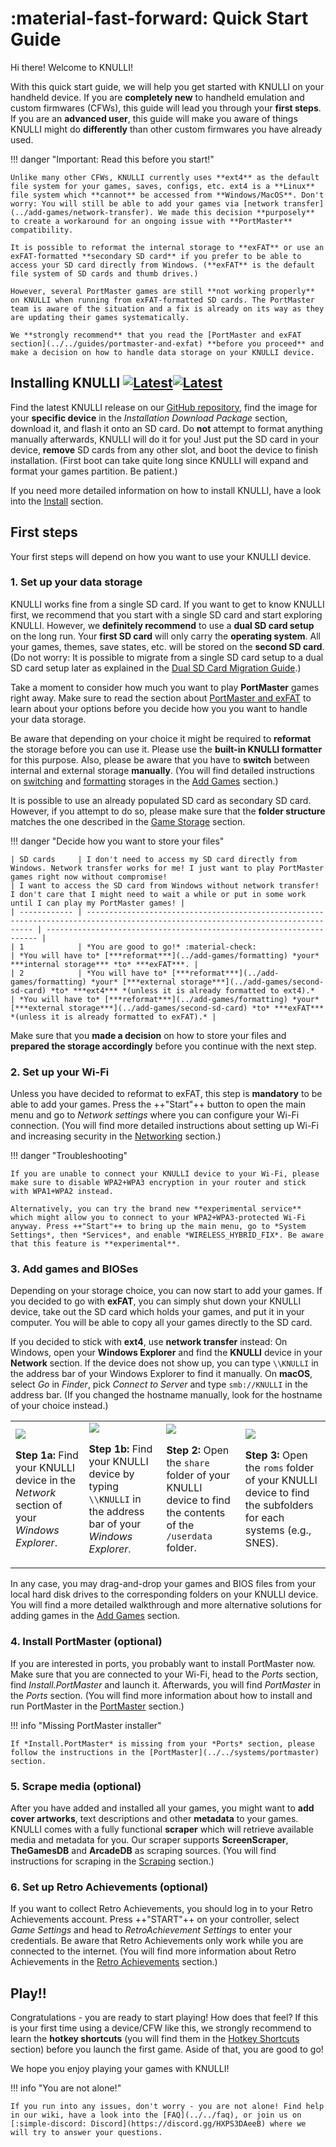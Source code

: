 # :material-fast-forward: Quick Start Guide

Hi there! Welcome to KNULLI!

With this quick start guide, we will help you get started with KNULLI on your handheld device. If you are **completely new** to handheld emulation and custom firmwares (CFWs), this guide will lead you through your **first steps**. If you are an **advanced user**, this guide will make you aware of things KNULLI might do **differently** than other custom firmwares you have already used.

!!! danger "Important: Read this before you start!"

    Unlike many other CFWs, KNULLI currently uses **ext4** as the default file system for your games, saves, configs, etc. ext4 is a **Linux** file system which **cannot** be accessed from **Windows/MacOS**. Don't worry: You will still be able to add your games via [network transfer](../add-games/network-transfer). We made this decision **purposely** to create a workaround for an ongoing issue with **PortMaster** compatibility.

    It is possible to reformat the internal storage to **exFAT** or use an exFAT-formatted **secondary SD card** if you prefer to be able to access your SD card directly from Windows. (**exFAT** is the default file system of SD cards and thumb drives.)

    However, several PortMaster games are still **not working properly** on KNULLI when running from exFAT-formatted SD cards. The PortMaster team is aware of the situation and a fix is already on its way as they are updating their games systematically.

    We **strongly recommend** that you read the [PortMaster and exFAT section](../../guides/portmaster-and-exfat) **before you proceed** and make a decision on how to handle data storage on your KNULLI device.

## Installing KNULLI [![Latest](https://img.shields.io/github/release/knulli-cfw/distribution.svg?labelColor=111111&color=5998FF&label=Latest&style=flat#only-light)](https://github.com/knulli-cfw/distribution/releases/latest)[![Latest](https://img.shields.io/github/release/knulli-cfw/distribution.svg?labelColor=dddddd&color=5998FF&label=Latest&style=flat#only-dark)](https://github.com/knulli-cfw/distribution/releases/latest)

Find the latest KNULLI release on our [GitHub repository](https://github.com/knulli-cfw/distribution/releases/latest), find the image for your **specific device** in the *Installation Download Package* section, download it, and flash it onto an SD card. Do **not** attempt to format anything manually afterwards, KNULLI will do it for you! Just put the SD card in your device, **remove** SD cards from any other slot, and boot the device to finish installation. (First boot can take quite long since KNULLI will expand and format your games partition. Be patient.)

If you need more detailed information on how to install KNULLI, have a look into the [Install](../install) section.

## First steps

Your first steps will depend on how you want to use your KNULLI device.

### 1. Set up your data storage

KNULLI works fine from a single SD card. If you want to get to know KNULLI first, we recommend that you start with a single SD card and start exploring KNULLI. However, we **definitely recommend** to use a **dual SD card setup** on the long run. Your **first SD card** will only carry the **operating system**. All your games, themes, save states, etc. will be stored on the **second SD card**. (Do not worry: It is possible to migrate from a single SD card setup to a dual SD card setup later as explained in the [Dual SD Card Migration Guide](../../guides/dual-sd-card-migration).)

Take a moment to consider how much you want to play **PortMaster** games right away. Make sure to read the section about [PortMaster and exFAT](../../guides/portmaster-and-exfat) to learn about your options before you decide how you you want to handle your data storage.

Be aware that depending on your choice it might be required to **reformat** the storage before you can use it. Please use the **built-in KNULLI formatter** for this purpose. Also, please be aware that you have to **switch** between internal and external storage **manually**. (You will find detailed instructions on [switching](../add-games/second-sd-card) and [formatting](../add-games/formatting) storages in the [Add Games](../add-games) section.)

It is possible to use an already populated SD card as secondary SD card. However, if you attempt to do so, please make sure that the **folder structure** matches the one described in the [Game Storage](../add-games/game-storage) section.

!!! danger "Decide how you want to store your files"

    | SD cards     | I don't need to access my SD card directly from Windows. Network transfer works for me! I just want to play PortMaster games right now without compromise!                                                                                                 | I want to access the SD card from Windows without network transfer! I don't care that I might need to wait a while or put in some work until I can play my PortMaster games! |
    | ------------ | -------------------------------------------------------------------------------------------------------------------------------- | -------------------------------------------------------------------- |
    | 1            | *You are good to go!* :material-check:                                                                                           | *You will have to* [***reformat***](../add-games/formatting) *your* ***internal storage*** *to* ***exFAT***. |
    | 2            | *You will have to* [***reformat***](../add-games/formatting) *your* [***external storage***](../add-games/second-sd-card) *to* ***ext4*** *(unless it is already formatted to ext4).*      | *You will have to* [***reformat***](../add-games/formatting) *your* [***external storage***](../add-games/second-sd-card) *to* ***exFAT*** *(unless it is already formatted to exFAT).* |

Make sure that you **made a decision** on how to store your files and **prepared the storage accordingly** before you continue with the next step.
### 2. Set up your Wi-Fi

Unless you have decided to reformat to exFAT, this step is **mandatory** to be able to add your games. Press the ++"Start"++ button to open the main menu and go to *Network settings* where you can configure your Wi-Fi connection. (You will find more detailed instructions about setting up Wi-Fi and increasing security in the [Networking](../../configure/networking) section.)

!!! danger "Troubleshooting"

    If you are unable to connect your KNULLI device to your Wi-Fi, please make sure to disable WPA2+WPA3 encryption in your router and stick with WPA1+WPA2 instead.

    Alternatively, you can try the brand new **experimental service** which might allow you to connect to your WPA2+WPA3-protected Wi-Fi anyway. Press ++"Start"++ to bring up the main menu, go to *System Settings*, then *Services*, and enable *WIRELESS_HYBRID_FIX*. Be aware that this feature is **experimental**.

### 3. Add games and BIOSes

Depending on your storage choice, you can now start to add your games. If you decided to go with **exFAT**, you can simply shut down your KNULLI device, take out the SD card which holds your games, and put it in your computer. You will be able to copy all your games directly to the SD card.

If you decided to stick with **ext4**, use **network transfer** instead: On Windows, open your **Windows Explorer** and find the **KNULLI** device in your **Network** section. If the device does not show up, you can type `\\KNULLI` in the address bar of your Windows Explorer to find it manually. On **macOS**, select *Go* in *Finder*, pick *Connect to Server* and type `smb://KNULLI` in the address bar. (If you changed the hostname manually, look for the hostname of your choice instead.)

<table>
	<tr>
		<td>
			<img src="/_inc/images/play/add-games/001a-smb-find-in-network-section.png">
			<p><strong>Step 1a: </strong>Find your KNULLI device in the <em>Network</em> section of your <em>Windows Explorer</em>.</p>
		</td>
		<td>
			<img src="/_inc/images/play/add-games/001b-smb-find-by-hostname.png">
	    	<p><strong>Step 1b: </strong>Find your KNULLI device by typing <code>\\KNULLI</code> in the address bar of your <em>Windows Explorer</em>.</p>
		</td>
		<td>
			<img src="/_inc/images/play/add-games/002-smb-open-share-folder.png">
			<p><strong>Step 2: </strong>Open the <code>share</code> folder of your KNULLI device to find the contents of the <code>/userdata</code> folder.</p>
		</td>
		<td>
			<img src="/_inc/images/play/add-games/003-smb-find-system-in-roms-folder.png">
			<p><strong>Step 3: </strong>Open the <code>roms</code> folder of your KNULLI device to find the subfolders for each systems (e.g., SNES).</p>
		</td>
	</tr>
</table>

In any case, you may drag-and-drop your games and BIOS files from your local hard disk drives to the corresponding folders on your KNULLI device. You will find a more detailed walkthrough and more alternative solutions for adding games in the [Add Games](../add-games) section.

### 4. Install PortMaster (optional)

If you are interested in ports, you probably want to install PortMaster now. Make sure that you are connected to your Wi-Fi, head to the *Ports* section, find *Install.PortMaster* and launch it. Afterwards, you will find *PortMaster* in the *Ports* section. (You will find more information about how to install and run PortMaster in the [PortMaster](../../systems/portmaster) section.)

!!! info "Missing PortMaster installer"

    If *Install.PortMaster* is missing from your *Ports* section, please follow the instructions in the [PortMaster](../../systems/portmaster) section.

### 5. Scrape media (optional)

After you have added and installed all your games, you might want to **add cover artworks**, text descriptions and other **metadata** to your games. KNULLI comes with a fully functional **scraper** which will retrieve available media and metadata for you. Our scraper supports **ScreenScraper**, **TheGamesDB** and **ArcadeDB** as scraping sources. (You will find instructions for scraping in the [Scraping](../scraping) section.)

### 6. Set up Retro Achievements (optional)

If you want to collect Retro Achievements, you should log in to your Retro Achievements account. Press ++"START"++ on your controller, select *Game Settings* and head to *RetroAchievement Settings* to enter your credentials. Be aware that Retro Achievements only work while you are connected to the internet. (You will find more information about Retro Achievements in the  [Retro Achievements](../retro-achievements) section.)

## Play!!

Congratulations - you are ready to start playing! How does that feel? If this is your first time using a device/CFW like this, we strongly recommend to learn the **hotkey shortcuts** (you will find them in the [Hotkey Shortcuts](../hotkey-shortcuts) section) before you launch the first game. Aside of that, you are good to go!

We hope you enjoy playing your games with KNULLI!

!!! info "You are not alone!"

    If you run into any issues, don't worry - you are not alone! Find help in our wiki, have a look into the [FAQ](../../faq), or join us on [:simple-discord: Discord](https://discord.gg/HXPS3DAeeB) where we will try to answer your questions.
